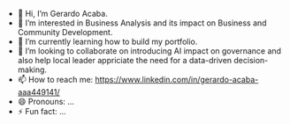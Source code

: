 - 👋 Hi, I’m Gerardo Acaba.
- 👀 I’m interested in Business Analysis and its impact on Business and Community Development.
- 🌱 I’m currently learning how to build my portfolio.
- 💞️ I’m looking to collaborate on introducing AI impact on governance and also help local leader appriciate the need for a data-driven decision-making.
- 📫 How to reach me: https://www.linkedin.com/in/gerardo-acaba-aaa449141/
- 😄 Pronouns: ...
- ⚡ Fun fact: ...

<!---
Gerpap24/Gerpap24 is a ✨ special ✨ repository because its `README.md` (this file) appears on your GitHub profile.
You can click the Preview link to take a look at your changes.
--->
